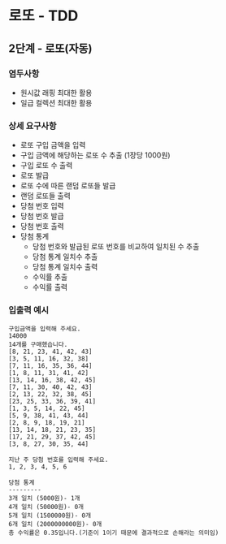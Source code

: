 # 로또 - TDD

## 2단계 - 로또(자동)

### 염두사항

- 원시값 래핑 최대한 활용
- 일급 컬렉션 최대한 활용

### 상세 요구사항

- 로또 구입 금액을 입력
- 구입 금액에 해당하는 로또 수 추출 (1장당 1000원)
- 구입 로또 수 출력
- 로또 발급
- 로또 수에 따른 랜덤 로또들 발급
- 랜덤 로또들 출력
- 당첨 번호 입력
- 당첨 번호 발급
- 당첨 번호 출력
- 당첨 통계
    - 당첨 번호와 발급된 로또 번호를 비교하여 일치된 수 추출
    - 당첨 통계 일치수 추출
    - 당첨 통계 일치수 출력
    - 수익률 추출
    - 수익률 출력

### 입출력 예시

```text
구입금액을 입력해 주세요.
14000
14개를 구매했습니다.
[8, 21, 23, 41, 42, 43]
[3, 5, 11, 16, 32, 38]
[7, 11, 16, 35, 36, 44]
[1, 8, 11, 31, 41, 42]
[13, 14, 16, 38, 42, 45]
[7, 11, 30, 40, 42, 43]
[2, 13, 22, 32, 38, 45]
[23, 25, 33, 36, 39, 41]
[1, 3, 5, 14, 22, 45]
[5, 9, 38, 41, 43, 44]
[2, 8, 9, 18, 19, 21]
[13, 14, 18, 21, 23, 35]
[17, 21, 29, 37, 42, 45]
[3, 8, 27, 30, 35, 44]

지난 주 당첨 번호를 입력해 주세요.
1, 2, 3, 4, 5, 6

당첨 통계
---------
3개 일치 (5000원)- 1개
4개 일치 (50000원)- 0개
5개 일치 (1500000원)- 0개
6개 일치 (2000000000원)- 0개
총 수익률은 0.35입니다.(기준이 1이기 때문에 결과적으로 손해라는 의미임)
```
